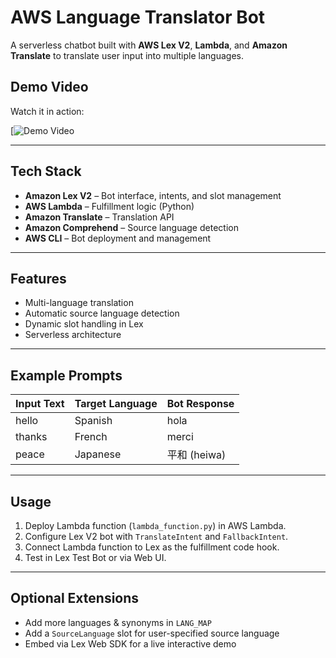 # AWS Language Translator Bot

A serverless chatbot built with **AWS Lex V2**, **Lambda**, and **Amazon Translate** to translate user input into multiple languages.

## Demo Video
Watch it in action:

[![Demo Video](https://youtube.com/shorts/138wHdy5rGM?feature=share)

---

## Tech Stack
- **Amazon Lex V2** – Bot interface, intents, and slot management
- **AWS Lambda** – Fulfillment logic (Python)
- **Amazon Translate** – Translation API
- **Amazon Comprehend** – Source language detection
- **AWS CLI** – Bot deployment and management

---

## Features
- Multi-language translation
- Automatic source language detection
- Dynamic slot handling in Lex
- Serverless architecture

---

## Example Prompts
| Input Text | Target Language | Bot Response |
|------------|----------------|--------------|
| hello      | Spanish        | hola         |
| thanks     | French         | merci        |
| peace      | Japanese       | 平和 (heiwa) |

---

## Usage
1. Deploy Lambda function (`lambda_function.py`) in AWS Lambda.  
2. Configure Lex V2 bot with `TranslateIntent` and `FallbackIntent`.  
3. Connect Lambda function to Lex as the fulfillment code hook.  
4. Test in Lex Test Bot or via Web UI.

---

## Optional Extensions
- Add more languages & synonyms in `LANG_MAP`
- Add a `SourceLanguage` slot for user-specified source language
- Embed via Lex Web SDK for a live interactive demo

